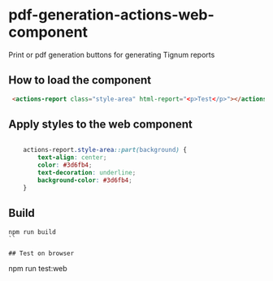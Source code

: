 # pdf-generation-actions-web-component
Print or pdf generation buttons for generating Tignum reports

## How to load the component

```html
 <actions-report class="style-area" html-report="<p>Test</p>"></actions-report>
```

## Apply styles to the web component
```css

    actions-report.style-area::part(background) {
        text-align: center;
        color: #3d6fb4;
        text-decoration: underline;
        background-color: #3d6fb4;
    }

```

## Build

```
npm run build
``

## Test on browser

```
npm run test:web
```
